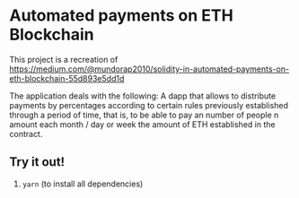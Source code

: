 # Automated payments on ETH Blockchain

This project is a recreation of https://medium.com/@mundorap2010/solidity-in-automated-payments-on-eth-blockchain-55d893e5dd1d

The application deals with the following: A dapp that allows to distribute payments by percentages according to certain rules previously established through a period of time, that is, to be able to pay an number of people n amount each month / day or week the amount of ETH established in the contract.

## Try it out!

1. `yarn` (to install all dependencies)
